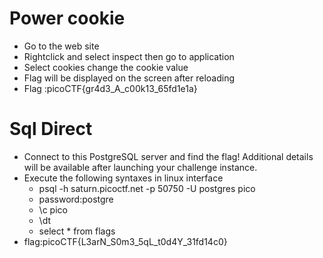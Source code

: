 # Power cookie
* Go to the web site
* Rightclick and select inspect then go to application
* Select cookies change the cookie value
* Flag will be displayed on the screen after reloading
* Flag :picoCTF{gr4d3_A_c00k13_65fd1e1a}

# Sql Direct
* Connect to this PostgreSQL server and find the flag!
  Additional details will be available after launching your challenge instance.
* Execute the following syntaxes in linux interface
  * psql -h saturn.picoctf.net -p 50750 -U postgres pico               
  * password:postgre
  * \c pico                                        
  * \dt                                              
  * select * from flags                           
* flag:picoCTF{L3arN_S0m3_5qL_t0d4Y_31fd14c0}

